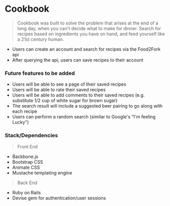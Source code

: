 # Cookbook

> Cookbook was built to solve the problem that arises at the end of a long day, when you can't decide what to make for dinner. Search for recipes based on ingredients you have on hand, and feed yourself like a 21st century human.

- Users can create an account and search for recipes via the Food2Fork api
- After querying the api, users can save recipes to their account

### Future features to be added
- Users will be able to see a page of their saved recipes
- Users will be able to rate their saved recipes
- Users will be able to add comments to their saved recipes (e.g. substitute 1/2 cup of white sugar for brown sugar)
- The search result will include a suggested beer pairing to go along with each recipe
- Users can perform a random search (similar to Google's "I'm feeling Lucky")

### Stack/Dependencies

> Front End

- Backbone.js
- Bootstrap CSS
- Animate CSS
- Mustache templating engine

> Back End

- Ruby on Rails
- Devise gem for authentication/user sessions